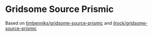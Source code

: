 # Gridsome Source Prismic

Based on [timbenniks/gridsome-source-prismic](https://github.com/timbenniks/gridsome-source-prismic)
and [ilrock/gridsome-source-prismic](https://github.com/ilrock/gridsome-source-prismic)
